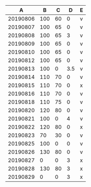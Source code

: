 A|B|C|D|E
---|---|---|---|---
20190806|100|60|0|v
20190807|100|65|0|v
20190808|100|65|3|v
20190809|100|65|0|v
20190810|100|65|0|v
20190812|100|65|0|v
20190813|100|0|3.5|v
20190814|110|70|0|v
20190815|110|70|0|x
20190816|110|70|0|v
20190818|110|75|0|v
20190820|120|80|0|v
20190821|100|0|4|v
20190822|120|80|0|x
20190823|70|30|0|v
20190825|100|0|0|v
20190826|130|80|0|v
20190827|0|0|3|x
20190828|130|80|3|x
20190829|0|0|3|x
